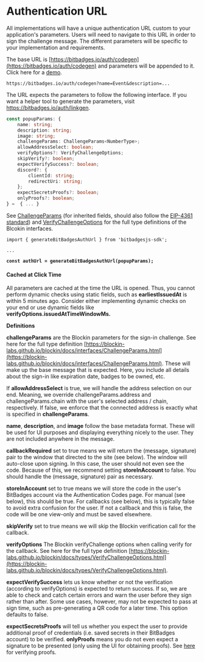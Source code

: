 # Authentication URL

All implementations will have a unique authentication URL custom to your application's parameters. Users will need to navigate to this URL in order to sign the challenge message. The different parameters will be specific to your implementation and requirements.

The base URL is [https://bitbadges.io/auth/codegen](https://bitbadges.io/auth/codegen) and parameters will be appended to it. Click here for a [demo](https://bitbadges.io/auth/codegen?name=BitBadges%20Sign%20In%20Example\&description=This%20is%20just%20an%20example%20for%20signing%20in%20with%20BitBadges.%20Websites%20can%20use%20this%20to%20authenticate%20users%20by%20outsourcing%20all%20authentication%20logic%20to%20a%20Sign%20In%20with%20BitBadges%20popup.\&image=https://bitbadges.io/images/bitbadgeslogo.png\&allowAddressSelect=true\&skipVerify=true\&expectSecretsProofs=true\&challengeParams=%7B%22domain%22%3A%22https%3A%2F%2Fxyz.com%22%2C%22statement%22%3A%22This%20is%20just%20an%20example%20of%20Sign%20In%20with%20BitBadges.%20Nothing%20is%20done%20with%20this%20sign%20in%20attempt.%22%2C%22address%22%3A%22%22%2C%22uri%22%3A%22https%3A%2F%2Fxyz.com%22%2C%22nonce%22%3A%22abc123%22%2C%22issuedAt%22%3A%222024-05-07T16%3A40%3A35.694Z%22%2C%22expirationDate%22%3A%222024-05-14T16%3A40%3A35.694Z%22%2C%22resources%22%3A%5B%5D%2C%22assetOwnershipRequirements%22%3A%7B%22assets%22%3A%5B%7B%22chain%22%3A%22BitBadges%22%2C%22collectionId%22%3A1%2C%22assetIds%22%3A%5B%7B%22start%22%3A1%2C%22end%22%3A1%7D%5D%2C%22mustOwnAmounts%22%3A%7B%22start%22%3A1%2C%22end%22%3A1%7D%2C%22ownershipTimes%22%3A%5B%5D%7D%5D%7D%7D\&callbackRequired=true&).

```
https://bitbadges.io/auth/codegen?name=Event&description=...
```

The URL expects the parameters to follow the following interface. If you want a helper tool to generate the parameters, visit https://bitbadges.io/auth/linkgen.

```typescript
const popupParams: {
    name: string;
    description: string;
    image: string;
    challengeParams: ChallengeParams<NumberType>;
    allowAddressSelect: boolean;
    verifyOptions?: VerifyChallengeOptions;
    skipVerify?: boolean;
    expectVerifySuccess?: boolean;
    discord?: {
        clientId: string;
        redirectUri: string;
    };
    expectSecretsProofs?: boolean;
    onlyProofs?: boolean;
} =  { ... }
```

See [ChallengeParams](https://blockin-labs.github.io/blockin/docs/interfaces/ChallengeParams.html) (for inherited fields, should also follow the [EIP-4361 standard](https://docs.login.xyz/general-information/siwe-overview/eip-4361)) and [VerifyChallengeOptions](https://blockin-labs.github.io/blockin/docs/types/VerifyChallengeOptions.html) for the full type definitions of the Blcokin interfaces.&#x20;

<pre class="language-tsx"><code class="lang-tsx">import { generateBitBadgesAuthUrl } from 'bitbadgesjs-sdk';

...

<strong>const authUrl = generateBitBadgesAuthUrl(popupParams);
</strong></code></pre>

#### Cached at Click Time <a href="#cached-at-click-time" id="cached-at-click-time"></a>

All parameters are cached at the time the URL is opened. Thus, you cannot perform dynamic checks using static fields, such as **earliestIssuedAt** is within 5 minutes ago. Consider either implementing dynamic checks on your end or use dynamic fields like **verifyOptions.issuedAtTimeWindowMs.**

**Definitions**

**challengeParams** are the Blockin parameters for the sign-in challenge. See here for the full type definition [https://blockin-labs.github.io/blockin/docs/interfaces/ChallengeParams.html](https://blockin-labs.github.io/blockin/docs/interfaces/ChallengeParams.html). These will make up the base message that is expected. Here, you include all details about the sign-in like expiration date, badges to be owned, etc.

If **allowAddressSelect** is true, we will handle the address selection on our end. Meaning, we override challengeParams.address and challengeParams.chain with the user's selected address / chain, respectively. If false, we enforce that the connected address is exactly what is specified in **challengeParams**.

**name**, **description**, and **image** follow the base metadata format. These will be used for UI purposes and displaying everything nicely to the user. They are not included anywhere in the message.

**callbackRequired** set to true means we will return the (message, signature) pair to the window that directed to the site (see below). The window will auto-close upon signing. In this case, the user should not even see the code. Because of this, we recommend setting **storeInAccount** to false. You should handle the (message, signature) pair as necessary.

**storeInAccount** set to true means we will store the code in the user's BitBadges account via the Authentication Codes page. For manual (see below), this should be true. For callbacks (see below), this is typically false to avoid extra confusion for the user. If not a callback and this is false, the code will be one view-only and must be saved elsewhere.

**skipVerify** set to true means we will skip the Blockin verification call for the callback.

**verifyOptions** The Blockin verifyChallenge options when calling verify for the callback. See here for the full type definition [https://blockin-labs.github.io/blockin/docs/types/VerifyChallengeOptions.html](https://blockin-labs.github.io/blockin/docs/types/VerifyChallengeOptions.html).

**expectVerifySuccess** lets us know whether or not the verification (according to verifyOptions) is expected to return success. If so, we are able to check and catch certain errors and warn the user before they sign rather than after. Some use cases, however, may not be expected to pass at sign time, such as pre-generating a QR code for a later time. This option defaults to false.

**expectSecretsProofs** will tell us whether you expect the user to provide additional proof of credentials (i.e. saved secrets in their BitBadges account) to be verified. **onlyProofs** means you do not even expect a signature to be presented (only using the UI for obtaining proofs). See [here](https://docs.bitbadges.io/for-developers/core-concepts/verifiable-secrets) for verifying proofs.

#### &#x20; <a href="#cached-at-click-time" id="cached-at-click-time"></a>
